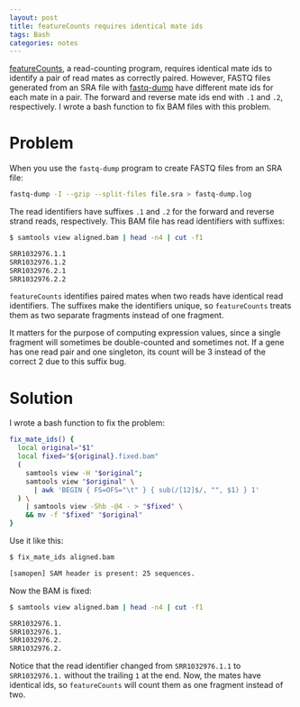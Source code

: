 ```yaml
---
layout: post
title: featureCounts requires identical mate ids
tags: Bash
categories: notes
---
```


[featureCounts], a read-counting program, requires identical mate ids to
identify a pair of read mates as correctly paired. However, FASTQ files
generated from an SRA file with [fastq-dump] have different mate ids for each
mate in a pair. The forward and reverse mate ids end with `.1` and `.2`,
respectively. I wrote a bash function to fix BAM files with this problem.

[featureCounts]: http://bioinf.wehi.edu.au/featureCounts/
[fastq-dump]: http://www.ncbi.nlm.nih.gov/Traces/sra/sra.cgi?view=toolkit_doc&f=fastq-dump

# Problem

When you use the `fastq-dump` program to create FASTQ files from an SRA file:

```bash
fastq-dump -I --gzip --split-files file.sra > fastq-dump.log
```

The read identifiers have suffixes `.1` and `.2` for the forward and reverse
strand reads, respectively. This BAM file has read identifiers with suffixes:

```bash
$ samtools view aligned.bam | head -n4 | cut -f1

SRR1032976.1.1
SRR1032976.1.2
SRR1032976.2.1
SRR1032976.2.2
```

`featureCounts` identifies paired mates when two reads have identical read
identifiers. The suffixes make the identifiers unique, so `featureCounts`
treats them as two separate fragments instead of one fragment.

It matters for the purpose of computing expression values, since a single
fragment will sometimes be double-counted and sometimes not. If a gene has one
read pair and one singleton, its count will be 3 instead of the correct 2 due
to this suffix bug.

# Solution

I wrote a bash function to fix the problem:

```bash
fix_mate_ids() {
  local original="$1"
  local fixed="${original}.fixed.bam"
  (
    samtools view -H "$original";
    samtools view "$original" \
      | awk 'BEGIN { FS=OFS="\t" } { sub(/[12]$/, "", $1) } 1'
  ) \
    | samtools view -Shb -@4 - > "$fixed" \
    && mv -f "$fixed" "$original"
}
```

Use it like this:


```bash
$ fix_mate_ids aligned.bam

[samopen] SAM header is present: 25 sequences.
```

Now the BAM is fixed:

```bash
$ samtools view aligned.bam | head -n4 | cut -f1

SRR1032976.1.
SRR1032976.1.
SRR1032976.2.
SRR1032976.2.
```

Notice that the read identifier changed from `SRR1032976.1.1` to
`SRR1032976.1.` without the trailing `1` at the end. Now, the mates have
identical ids, so `featureCounts` will count them as one fragment instead of
two.

